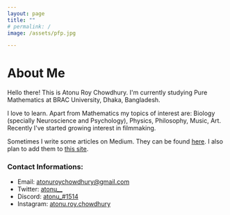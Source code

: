 ```yaml
---
layout: page
title: ""
# permalink: /
image: /assets/pfp.jpg

---
```


 
# About Me
Hello there! This is Atonu Roy Chowdhury. I'm currently studying Pure Mathematics at BRAC University, Dhaka, Bangladesh. 


I love to learn. Apart from Mathematics my topics of interest are: Biology (specially Neuroscience and Psychology), Physics, Philosophy, Music, Art. Recently I've started growing interest in filmmaking. 


Sometimes I write some articles on Medium. They can be found [here](https://atonu-roy-chowdhury.medium.com). I also plan to add them to [this site](https://atonurc.github.io/writings). 


### Contact Informations:

 - Email: [atonuroychowdhury@gmail.com](mailto:atonuroychowdhury@gmail.com)
 - Twitter: [atonu__](https://twitter.com/atonu__)
 - Discord: [atonu_#1514](https://discordapp.com/users/692066406384271451/)
 - Instagram: [atonu.roy.chowdhury](https://instagram.com/atonu.roy.chowdhury)
